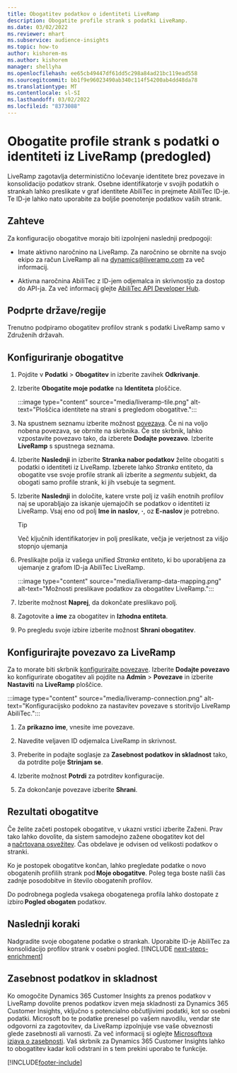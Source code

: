 ```yaml
---
title: Obogatitev podatkov o identiteti LiveRamp
description: Obogatite profile strank s podatki LiveRamp.
ms.date: 03/02/2022
ms.reviewer: mhart
ms.subservice: audience-insights
ms.topic: how-to
author: kishorem-ms
ms.author: kishorem
manager: shellyha
ms.openlocfilehash: ee65cb49447df61dd5c298a84ad21bc119ead558
ms.sourcegitcommit: bb1f9e96023490ab340c114f54200ab4dd48da78
ms.translationtype: MT
ms.contentlocale: sl-SI
ms.lasthandoff: 03/02/2022
ms.locfileid: "8373088"
---
```

# <a name="enrich-customer-profiles-with-identity-data-from-liveramp-preview"></a>Obogatite profile strank s podatki o identiteti iz LiveRamp (predogled) 

LiveRamp zagotavlja deterministično ločevanje identitete brez povezave in konsolidacijo podatkov strank. Osebne identifikatorje v svojih podatkih o strankah lahko preslikate v graf identitete AbiliTec in prejmete AbiliTec ID-je. Te ID-je lahko nato uporabite za boljše poenotenje podatkov vaših strank. 

## <a name="prerequisites"></a>Zahteve 

Za konfiguracijo obogatitve morajo biti izpolnjeni naslednji predpogoji: 

- Imate aktivno naročnino na LiveRamp. Za naročnino se obrnite na svojo ekipo za račun LiveRamp ali na [dynamics@liveramp.com](mailto:dynamics@liveramp.com) za več informacij.   

- Aktivna naročnina AbiliTec z ID-jem odjemalca in skrivnostjo za dostop do API-ja. Za več informacij glejte [AbiliTec API Developer Hub](https://developers.liveramp.com/abilitec-api/). 

## <a name="supported-countriesregions"></a>Podprte države/regije 

Trenutno podpiramo obogatitev profilov strank s podatki LiveRamp samo v Združenih državah. 

## <a name="configure-the-enrichment"></a>Konfiguriranje obogatitve 

1. Pojdite v **Podatki** > **Obogatitev** in izberite zavihek **Odkrivanje**. 

1. Izberite **Obogatite moje podatke** na **Identiteta** ploščice. 

   :::image type="content" source="media/liveramp-tile.png" alt-text="Ploščica identitete na strani s pregledom obogatitve.":::

1. Na spustnem seznamu izberite možnost [povezava](connections.md). Če ni na voljo nobena povezava, se obrnite na skrbnika. Če ste skrbnik, lahko vzpostavite povezavo tako, da izberete **Dodajte povezavo**. Izberite **LiveRamp** s spustnega seznama. 

1. Izberite **Naslednji** in izberite **Stranka nabor podatkov** želite obogatiti s podatki o identiteti iz LiveRamp. Izberete lahko *Stranka* entiteto, da obogatite vse svoje profile strank ali izberite a *segmentu* subjekt, da obogati samo profile strank, ki jih vsebuje ta segment. 

1. Izberite **Naslednji** in določite, katere vrste polj iz vaših enotnih profilov naj se uporabljajo za iskanje ujemajočih se podatkov o identiteti iz LiveRamp. Vsaj eno od polj **Ime in naslov**, **·**, oz **E-naslov** je potrebno. 

   > [!TIP]
   > Več ključnih identifikatorjev in polj preslikate, večja je verjetnost za višjo stopnjo ujemanja 

1. Preslikajte polja iz vašega unified *Stranka* entiteto, ki bo uporabljena za ujemanje z grafom ID-ja AbiliTec LiveRamp. 

   :::image type="content" source="media/liveramp-data-mapping.png" alt-text="Možnosti preslikave podatkov za obogatitev LiveRamp.":::

1. Izberite možnost **Naprej**, da dokončate preslikavo polj. 

1. Zagotovite a **ime** za obogatitev in **Izhodna entiteta**. 

1. Po pregledu svoje izbire izberite možnost **Shrani obogatitev**. 

## <a name="configure-the-connection-for-liveramp"></a>Konfigurirajte povezavo za LiveRamp 

Za to morate biti skrbnik [konfigurirajte povezave](connections.md). Izberite **Dodajte povezavo** ko konfigurirate obogatitev ali pojdite na **Admin** > **Povezave** in izberite **Nastaviti** na **LiveRamp** ploščice. 

:::image type="content" source="media/liveramp-connection.png" alt-text="Konfiguracijsko podokno za nastavitev povezave s storitvijo LiveRamp AbiliTec.":::

1. Za **prikazno ime**, vnesite ime povezave. 

1. Navedite veljaven ID odjemalca LiveRamp in skrivnost. 

1. Preberite in podajte soglasje za **Zasebnost podatkov in skladnost** tako, da potrdite polje **Strinjam se**. 

1. Izberite možnost **Potrdi** za potrditev konfiguracije. 

1. Za dokončanje povezave izberite **Shrani**. 

## <a name="enrichment-results"></a>Rezultati obogatitve 

Če želite začeti postopek obogatitve, v ukazni vrstici izberite Zaženi. Prav tako lahko dovolite, da sistem samodejno zažene obogatitev kot del a [načrtovana osvežitev](system.md#schedule-tab). Čas obdelave je odvisen od velikosti podatkov o stranki. 

Ko je postopek obogatitve končan, lahko pregledate podatke o novo obogatenih profilih strank pod **Moje obogatitve**. Poleg tega boste našli čas zadnje posodobitve in število obogatenih profilov. 

Do podrobnega pogleda vsakega obogatenega profila lahko dostopate z izbiro **Pogled obogaten** podatkov. 

## <a name="next-steps"></a>Naslednji koraki

Nadgradite svoje obogatene podatke o strankah. Uporabite ID-je AbiliTec za konsolidacijo profilov strank v osebni pogled. 
[!INCLUDE [next-steps-enrichment](../includes/next-steps-enrichment.md)]

## <a name="data-privacy-and-compliance"></a>Zasebnost podatkov in skladnost 

Ko omogočite Dynamics 365 Customer Insights za prenos podatkov v LiveRamp dovolite prenos podatkov izven meja skladnosti za Dynamics 365 Customer Insights, vključno s potencialno občutljivimi podatki, kot so osebni podatki. Microsoft bo te podatke prenesel po vašem navodilu, vendar ste odgovorni za zagotovitev, da LiveRamp izpolnjuje vse vaše obveznosti glede zasebnosti ali varnosti. Za več informacij si oglejte [Microsoftova izjava o zasebnosti](https://go.microsoft.com/fwlink/?linkid=396732). Vaš skrbnik za Dynamics 365 Customer Insights lahko to obogatitev kadar koli odstrani in s tem prekini uporabo te funkcije. 


[!INCLUDE[footer-include](../includes/footer-banner.md)]
